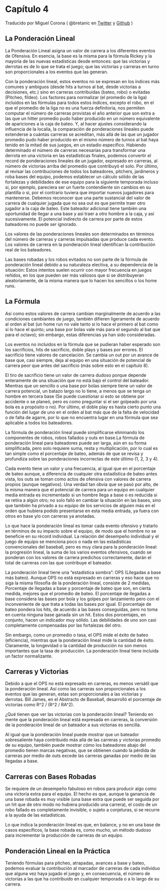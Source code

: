 # Capítulo 4
Traducido por Miguel Corona ( @bretanic en [Twitter](https://twitter.com/bretanic) y [Github](https://github.com/bretanic) )

## La Ponderación Lineal

La Ponderación Lineal asigna un valor de carrera a los diferentes eventos de Ofensiva. En esencia, la base es la misma para la fórmula Rickey y la mayoría de las nuevas estadísticas desde entonces: que las victorias y derrotas es de lo que se trata el juego; que las victorias y carreras en turno son proporcionales a los eventos que las generan.

Con la ponderación lineal, estos eventos no se expresan en los índices más comunes y ambiguos (desde hits a turnos al bat, desde victorias a decisiones, etc.) sino en carreras contribuidas (bateo, robo) o evitadas (Pitcheo, fildeo). Los factores para normalizar (el promedio de la liga) incluidos en las fórmulas para todos estos índices, excepto el robo, en el que el promedio de la liga no es una fuerza definitoria, nos permiten computar el número de carreras provistas el año anterior que son extra a las que un hitter promedio pudo haber producido en un número equivalente de apariciones a la caja de bateo. Y, al hacer ajustes considerando la influencia de la localía, la comparación de ponderaciones lineales puede extenderse a cuántas carreras se acreditan, más allá de las que un jugador promedio pudo haber producido en el mismo número de turnos al bat haya tenido en la mitad de sus juegos, en un estadio específico.
Habiendo determinado el número de carreras necesarias para transformar una derrota en una victoria en las estadísticas finales, podemos convertir el record de ponderaciones lineales de un jugador, expresado en carreras, al número de victorias arriba del promedio que contribuyó el solo. Por último, al revisar las contribuciones de todos los bateadores, pitchers, jardineros y roba bases del equipo, podemos establecer un cálculo sólido de las fortalezas y debilidades de ese equipo para la siguiente temporada incluso si, por ejemplo, pareciera ser un fuerte contendiente sin cambios en su plantilla o si, por el contrario tuviera que importar nuevos jugadores para mantenerse.
Debemos reconocer que una parte sustancial del valor de carrera de cualquier jugada que no sea out es que permite traer otro jugador a la caja de bateo. Este bateador adicional tiene también una oportunidad de llegar a una base y así traer a otro hombre a la caja, y así sucesivamente. El potencial indirecto de carrera por parte de estos bateadores no puede ser ignorado.

Los valores de las ponderaciones lineales son determinados en términos del número de carreras y carreras impulsadas que produce cada evento. Los valores de carrera en la ponderación lineal identifican la contribución real de los bateadores.

Las bases robadas y los robos evitados no son parte de la fórmula de ponderación lineal debido a su naturaleza electiva, a su dependencia de la situación: Estos intentos suelen ocurrir con mayor frecuencia en juegos reñidos, en los que pueden ser más valiosos que si se distribuyeran aleatoriamente, de la misma manera que lo hacen los sencillos o los home runs.

## La Fórmula

Así como estos valores de carrera cambian marginalmente de acuerdo a las condiciones cambiantes de juego, también difieren ligeramente de acuerdo al orden al bat (un home run no vale tanto si lo hace el primero al bat como si lo hace el quinto; una base por bolas vale más para el segundo al bat que para el octavo); sin embargo, estas diferencias ya han sido consideradas.

Los eventos no incluidos en la fórmula que se pudieran haber esperado son los sacrificios, hits de sacrificio, doble plays y bases por errores. El sacrificio tiene valores de cancelación. Se cambia un out por un avance de base que, casi siempre, deja al equipo en una situación de potencial de carrera peor que antes del sacrificio (más sobre esto en el capítulo 8).

El tiro de sacrificio tiene un valor de carrera dudoso porque depende enteramente de una situación que no está bajo el control del bateador. Mientras que un sencillo o una base por bolas siempre tiene un valor de carrera potencial, un batazo largo no lo tiene, a menos que se tenga un hombre en tercera base (Se puede cuestionar si esto se obtiene por accidente o se planeó, pero es como preguntar si el ser golpeado por una bola es a propósito o no).
Por último, el doble play es hasta cierto punto una función del lugar de uno en el orden al bat más que de la falta de velocidad o de falta de agarre, por lo que no encuentra lugar en una fórmula que sea aplicable a todos los bateadores.

La fórmula de ponderación lineal puede simplificarse eliminando los componentes de robos, robos fallados y outs en base.La fórmula de ponderación lineal para bateadores puede ser larga, aún en su forma simplificada, pero solo requiere suma, resta y multiplicación, por lo cual es tan simple como el porcentaje de bateo, además de que se revisa y profundiza sobre las ponderaciones incorrectas de este último (1, 2, 3 y 4).

Cada evento tiene un valor y una frecuencia, al igual que en el porcentaje de bateo aunque, a diferencia de cualquier otra estadística de bateo antes vista, los outs se toman como actos de ofensiva con valores de carrera propios (aunque negativos). Una verdad tan obvia que se pasó por alto, de la misma manera que el potencial de carrera para un equipo en cualquier media entrada es incrementado si un hombre llega a base o es reducida si se retira a algún otro; no solo falló en cambiar la situación en las bases, sino que también ha privado a su equipo de los servicios de alguien más en el orden que hubiera podido presentarse en esta media entrada, ya fuera con otros en base y/o con carreras ya anotadas.

Lo que hace la ponderación lineal es tomar cada evento ofensivo y tratarlo en términos de su impacto sobre el equipo, de modo que el hombre no se beneficie en su récord individual. La relación del desempeño individual y el juego de equipo se menciona poco o nada en las estadísticas convencionales del baseball, pero es muy clara para la ponderación lineal: la progresión lineal, la suma de los varios eventos ofensivos, cuando se ponderan con los valores de carrera predichos correctamente, darán el total de carreras con las que contribuye el bateador.

La ponderación lineal tiene una “estadística sombra”: OPS (Lllegadas a base más bateo). Aunque OPS no está expresado en carreras y eso hace que no siga la misma filosofía de la ponderación lineal, consiste de 2 medidas, Porcentaje de llegadas a base y porcentaje de bateo que son, en cierta medida, mejores que el promedio de bateo. El porcentaje de llegadas a base considera las bases por bola y los golpes por lanzamiento pero con el inconveniente de que trata a todas las bases por igual. El porcentaje de bateo pondera los hits, de acuerdo a las bases conseguidas, pero no toma en cuenta ninguna base ganada sin un hit. Estos dos porcentajes, en conjunto, hacen un indicador muy sólido. Las debilidades de uno son casi completamente compensadas por las fortalezas del otro.

Sin embargo, como un promedio o tasa, el OPS mide el éxito de bateo (eficiencia), mientras que la ponderación lineal mide la cantidad de éxito. Claramente, la longevidad o la cantidad de producción no son menos importantes que la tasa de producción. La ponderación lineal tiene incluida un factor normalizante.

## Carreras y Victorias

Debido a que el OPS no está expresado en carreras, es menos versátil que la ponderación lineal. Así como las carreras son proporcionales a los eventos que las generan, estas son proporcionales a las victorias y derrotas. Bill James, en el Abstracto de Baseball, desarrolló el porcentaje de victorias como R^2 / (R^2 / RA^2).

¿Qué tienen que ver las victorias con la ponderación lineal? Teniendo en mente que la ponderación lineal está expresada en carreras, la conversión de la ponderación lineal de un bateador a sus victorias es sencilla.

Al igual que la ponderación lineal puede mostrar que un bateador sobresaliente haya contribuido más allá de las carreras y victorias promedio de su equipo, también puede mostrar cómo los bateadores abajo del promedio tienen marcas negativas, que se obtienen cuando la pérdida de carreras por medio de outs excede las carreras ganadas por medio de las llegadas a base.

## Carreras con Bases Robadas
Se requiere de un desempeño fabuloso en robos para producir algo como una victoria extra para el equipo. El hecho es que, aunque la ganancia de una base robada es muy visible (una base extra que puede ser seguida por un hit que de otro modo no hubiera producido una carrera), el costo de un robo fallado es completamente invisible, o sujeto a conjeturas, si se recurre a la ayuda de las estadísticas.

Lo que indica la ponderación lineal es que, en balance, y no en una base de casos específicos, la base robada es, como mucho, un método dudoso para incrementar la producción de carreras de un equipo.

## Ponderación Lineal en la Práctica
Teniendo fórmulas para pitcheo, atrapadas, avances a base y bateo, podemos evaluar la contribución al marcador de carreras de cada individuo que alguna vez haya jugado el juego y, en consecuencia, el número de victorias a las que ha contribuido en cualquier temporada o a lo largo de su carrera.
